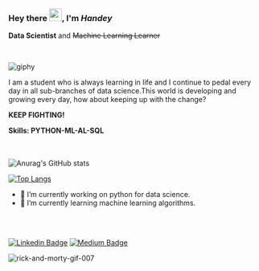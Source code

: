 ### Hey there <img src="https://media.giphy.com/media/hvRJCLFzcasrR4ia7z/giphy.gif" width="25px">, I'm *Handey*

**Data Scientist** and ~~Machine Learning Learner~~

<br>

![giphy](https://user-images.githubusercontent.com/58116973/126017740-f1809cda-8f8c-4b93-9ee9-53a8b9853d1f.gif)

I am a student who is always learning in life and I continue to pedal every day in all sub-branches of data science.This world is developing and growing every day, how about keeping up with the change?

**KEEP FIGHTING!**

**Skills: PYTHON-ML-AL-SQL**
<br>
<br>
<br>

![Anurag's GitHub stats](https://github-readme-stats.vercel.app/api?username=thelcloud&show_icons=true&theme=gotham)

[![Top Langs](https://github-readme-stats.vercel.app/api/top-langs/?username=thelcloud&layout=compact&theme=gotham)](https://github.com/anuraghazra/github-readme-stats)

- 🔭 I’m currently working on python for data science. 
- 🌱 I’m currently learning machine learning algorithms.
<br>
<br>

[![Linkedin Badge](https://img.shields.io/badge/handekucukbulut-blue?style=flat&logo=Linkedin&logoColor=white&link=https://https://www.linkedin.com/in/hande-k%C3%BC%C3%A7%C3%BCkbulut/)](https://www.linkedin.com/in/hande-k%C3%BC%C3%A7%C3%BCkbulut/)
[![Medium Badge](https://img.shields.io/badge/-@handeyofficial-000000?style=flat&labelColor=000000&logo=Medium&link=https://handeyofficial.medium.com/)](https://handeyofficial.medium.com/)

![rick-and-morty-gif-007](https://user-images.githubusercontent.com/58116973/126017956-d84744c4-b4c7-4adb-aa1c-6b243f6f5026.gif)



